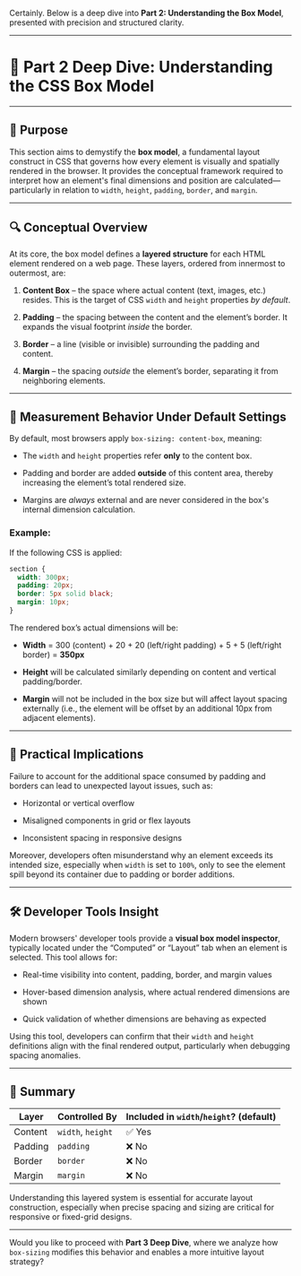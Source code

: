 Certainly. Below is a deep dive into **Part 2: Understanding the Box Model**, presented with precision and structured clarity.

---

# 🧱 Part 2 Deep Dive: Understanding the CSS Box Model

---

## 🎯 Purpose

This section aims to demystify the **box model**, a fundamental layout construct in CSS that governs how every element is visually and spatially rendered in the browser. It provides the conceptual framework required to interpret how an element's final dimensions and position are calculated—particularly in relation to `width`, `height`, `padding`, `border`, and `margin`.

---

## 🔍 Conceptual Overview

At its core, the box model defines a **layered structure** for each HTML element rendered on a web page. These layers, ordered from innermost to outermost, are:

1. **Content Box** – the space where actual content (text, images, etc.) resides. This is the target of CSS `width` and `height` properties _by default_.
    
2. **Padding** – the spacing between the content and the element’s border. It expands the visual footprint _inside_ the border.
    
3. **Border** – a line (visible or invisible) surrounding the padding and content.
    
4. **Margin** – the spacing _outside_ the element’s border, separating it from neighboring elements.
    

---

## 📏 Measurement Behavior Under Default Settings

By default, most browsers apply `box-sizing: content-box`, meaning:

- The `width` and `height` properties refer **only** to the content box.
    
- Padding and border are added **outside** of this content area, thereby increasing the element’s total rendered size.
    
- Margins are _always_ external and are never considered in the box's internal dimension calculation.
    

### Example:

If the following CSS is applied:

```css
section {
  width: 300px;
  padding: 20px;
  border: 5px solid black;
  margin: 10px;
}
```

The rendered box’s actual dimensions will be:

- **Width** = 300 (content) + 20 + 20 (left/right padding) + 5 + 5 (left/right border) = **350px**
    
- **Height** will be calculated similarly depending on content and vertical padding/border.
    
- **Margin** will not be included in the box size but will affect layout spacing externally (i.e., the element will be offset by an additional 10px from adjacent elements).
    

---

## 🧠 Practical Implications

Failure to account for the additional space consumed by padding and borders can lead to unexpected layout issues, such as:

- Horizontal or vertical overflow
    
- Misaligned components in grid or flex layouts
    
- Inconsistent spacing in responsive designs
    

Moreover, developers often misunderstand why an element exceeds its intended size, especially when `width` is set to `100%`, only to see the element spill beyond its container due to padding or border additions.

---

## 🛠 Developer Tools Insight

Modern browsers' developer tools provide a **visual box model inspector**, typically located under the “Computed” or “Layout” tab when an element is selected. This tool allows for:

- Real-time visibility into content, padding, border, and margin values
    
- Hover-based dimension analysis, where actual rendered dimensions are shown
    
- Quick validation of whether dimensions are behaving as expected
    

Using this tool, developers can confirm that their `width` and `height` definitions align with the final rendered output, particularly when debugging spacing anomalies.

---

## 📌 Summary

|Layer|Controlled By|Included in `width`/`height`? (default)|
|---|---|---|
|Content|`width`, `height`|✅ Yes|
|Padding|`padding`|❌ No|
|Border|`border`|❌ No|
|Margin|`margin`|❌ No|

Understanding this layered system is essential for accurate layout construction, especially when precise spacing and sizing are critical for responsive or fixed-grid designs.

---

Would you like to proceed with **Part 3 Deep Dive**, where we analyze how `box-sizing` modifies this behavior and enables a more intuitive layout strategy?